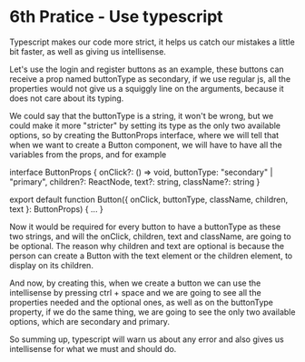 # 6th Pratice - Use typescript

Typescript makes our code more strict, it helps us catch our mistakes a little bit faster, as well as giving us intellisense.

Let's use the login and register buttons as an example, these buttons can receive a prop named buttonType as secondary, if
we use regular js, all the properties would not give us a squiggly line on the arguments, because it does not care about
its typing.

We could say that the buttonType is a string, it won't be wrong, but we could make it more "stricter" by setting its type
as the only two available options, so by creating the ButtonProps interface, where we will tell that when we want to
create a Button component, we will have to have all the variables from the props, and for example

interface ButtonProps {
  onClick?: () => void,
  buttonType: "secondary" | "primary",
  children?: ReactNode,
  text?: string,
  className?: string
}

export default function Button({ onClick, buttonType, className, children, text }: ButtonProps) { ... }

Now it would be required for every button to have a buttonType as these two strings, and will the onClick, children, text
and className, are going to be optional. The reason why children and text are optional is because the person can create a
Button with the text element or the children element, to display on its children.

And now, by creating this, when we create a button we can use the intellisense by pressing ctrl + space and we are going to
see all the properties needed and the optional ones, as well as on the buttonType property, if we do the same thing, we are
going to see the only two available options, which are secondary and primary.

So summing up, typescript will warn us about any error and also gives us intellisense for what we must and should do.





